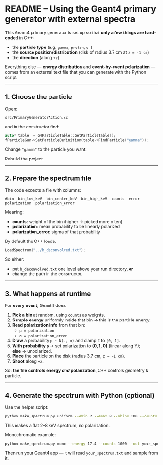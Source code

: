 # README – Using the Geant4 primary generator with external spectra

This Geant4 primary generator is set up so that **only a few things are hard-coded** in C++:

- the **particle type** (e.g. `gamma`, `proton`, `e-`)
- the **source position/distribution** (disk of radius 3.7 cm at `z = -1 cm`)
- the **direction** (along `+z`)

Everything else — **energy distribution** and **event-by-event polarization** — comes from an external text file that you can generate with the Python script.

---

## 1. Choose the particle

Open:

```text
src/PrimaryGeneratorAction.cc
```

and in the constructor find:

```cpp
auto* table  = G4ParticleTable::GetParticleTable();
fParticleGun->SetParticleDefinition(table->FindParticle("gamma"));
```

Change `"gamma"` to the particle you want:

Rebuild the project.

---

## 2. Prepare the spectrum file

The code expects a file with columns:

```text
#bin  bin_low_keV  bin_center_keV  bin_high_keV  counts  error  polarization  polarization_error
```

Meaning:

- **counts**: weight of the bin (higher → picked more often)
- **polarization**: mean probability to be linearly polarized
- **polarization_error**: sigma of that probability

By default the C++ loads:

```cpp
LoadSpectrum("../h_deconvolved.txt");
```

So either:

- put `h_deconvolved.txt` one level above your run directory, **or**
- change the path in the constructor.

---

## 3. What happens at runtime

For **every event**, Geant4 does:

1. **Pick a bin** at random, using `counts` as weights.
2. **Sample energy** uniformly inside that bin → this is the particle energy.
3. **Read polarization info** from that bin:
   - `μ = polarization`
   - `σ = polarization_error`
4. **Draw** a probability `p ~ N(μ, σ)` and clamp it to `[0, 1]`.
5. **With probability `p`** → set polarization to **(0, 1, 0)** (linear along Y);  
   **else** → unpolarized.
6. **Place** the particle on the disk (radius 3.7 cm, `z = -1 cm`).
7. **Shoot** along `+z`.

So: **the file controls energy *and* polarization**, C++ controls geometry & particle.

---

## 4. Generate the spectrum with Python (optional)

Use the helper script:

```bash
python make_spectrum.py uniform --emin 2 --emax 8 --nbins 100 --counts 1 --out your_spectrum.txt
```

This makes a flat 2–8 keV spectrum, no polarization.

Monochromatic example:

```bash
python make_spectrum.py mono --energy 17.4 --counts 1000 --out your_spectrum.txt
```

Then run your Geant4 app — it will read `your_spectrum.txt` and sample from it.

